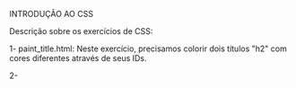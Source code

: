 INTRODUÇÃO AO CSS

Descrição sobre os exercícios de CSS:

1- paint_title.html: Neste exercício, precisamos colorir dois títulos "h2" com cores diferentes através de seus IDs.

2- 